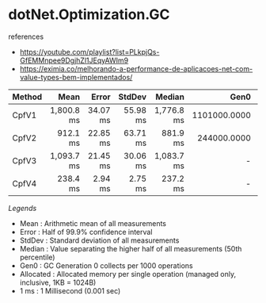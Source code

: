 # dotNet.Optimization.GC


references
 - https://youtube.com/playlist?list=PLkpjQs-GfEMMnpee9DgjhZl1JEqyAWIm9
 - https://eximia.co/melhorando-a-performance-de-aplicacoes-net-com-value-types-bem-implementados/





| Method |       Mean |    Error |   StdDev |     Median |         Gen0 |    Allocated |
|------- |-----------:|---------:|---------:|-----------:|-------------:|-------------:|
|  CpfV1 | 1,800.8 ms | 34.07 ms | 55.98 ms | 1,776.8 ms | 1101000.0000 | 1728000544 B |
|  CpfV2 |   912.1 ms | 22.85 ms | 63.71 ms |   881.9 ms |  244000.0000 |  384000544 B |
|  CpfV3 | 1,093.7 ms | 21.45 ms | 30.06 ms | 1,083.7 ms |            - |        592 B |
|  CpfV4 |   238.4 ms |  2.94 ms |  2.75 ms |   237.2 ms |            - |       1275 B |

*Legends*

 - Mean      : Arithmetic mean of all measurements
 - Error     : Half of 99.9% confidence interval
 - StdDev    : Standard deviation of all measurements
 - Median    : Value separating the higher half of all measurements (50th percentile)
 - Gen0      : GC Generation 0 collects per 1000 operations
 - Allocated : Allocated memory per single operation (managed only, inclusive, 1KB = 1024B)
 - 1 ms      : 1 Millisecond (0.001 sec)
